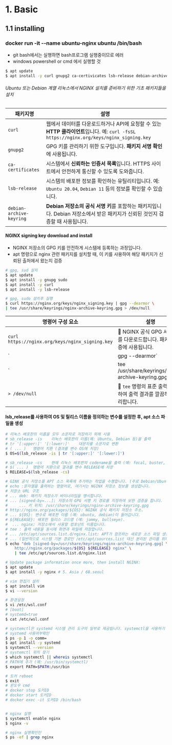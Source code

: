 # 1. Basic
## 1.1 installing
### docker run -it --name ubuntu-nginx ubuntu /bin/bash
* git bash에서는 실행하면 bash프로그램 실행중이므로 에러
* windows powershell or cmd 에서 실행할 것

```bash
$ apt update
$ apt install -y curl gnupg2 ca-certivicates lsb-release debian-archive-keyring
```
###### Ubuntu 또는 Debian 계열 리눅스에서 NGINX 설치를 준비하기 위한 기초 패키지들을 설치
| 패키지명                 | 설명 |
|--------------------------|------|
| `curl`                   | 웹에서 데이터를 다운로드하거나 API에 요청할 수 있는 **HTTP 클라이언트**입니다. 예: `curl -fsSL https://nginx.org/keys/nginx_signing.key` |
| `gnupg2`                 | GPG 키를 관리하기 위한 도구입니다. **패키지 서명 확인**에 사용됩니다. |
| `ca-certificates`        | 시스템에서 **신뢰하는 인증서 목록**입니다. HTTPS 사이트에서 안전하게 통신할 수 있도록 도와줍니다. |
| `lsb-release`            | 시스템의 배포판 정보를 확인하는 유틸리티입니다. 예: `Ubuntu 20.04`, `Debian 11` 등의 정보를 확인할 수 있습니다. |
| `debian-archive-keyring`| **Debian 저장소의 공식 서명 키**를 포함하는 패키지입니다. Debian 저장소에서 받은 패키지가 신뢰된 것인지 검증할 때 사용됩니다. |

#### NGINX signing key download and install
* NGINX 저장소의 GPG 키를 안전하게 시스템에 등록하는 과정입니다.
* apt 명령으로 nginx 관련 패키지를 설치할 때, 이 키를 사용하여 해당 패키지가 신뢰된 출처에서 왔는지 검증

```bash
# gpg, sud 설치
$ apt update
$ apt install -y gnupg sudo
$ apt install -y curl
$ apt install -y lsb-release

# gpg, sudo 설치후 실행
$ curl https://nginx.org/keys/nginx_signing.key | gpg --dearmor \
| tee /usr/share/keyrings/nginx-archive-keyring.gpg > /dev/null

```

| 명령어 구성 요소 | 설명 |
|------------------|------|
| `curl https://nginx.org/keys/nginx_signing.key` | 📡 NGINX 공식 GPG 서명 키를 다운로드합니다. 패키지 검증에 사용됩니다. |
| `| gpg --dearmor` | 🔐 ASCII 형식의 GPG 키를 바이너리 형식(GPG 형식)으로 변환합니다. APT가 인식 가능하게 만듭니다. |
| `| tee /usr/share/keyrings/nginx-archive-keyring.gpg` | 💾 변환된 키를 `/usr/share/keyrings/nginx-archive-keyring.gpg`에 저장합니다. APT에서 사용할 키링입니다. |
| `> /dev/null` | 🙈 `tee` 명령의 표준 출력을 무시하여 출력 결과를 깔끔하게 처리합니다. |

#### lsb_release를 사용하여 OS 및 릴리스 이름을 정의하는 변수를 설정한 후, apt 소스 파일을 생성

```bash
# 리눅스 배포판의 이름을 모두 소문자로 저장하기 위해 사용
# sb_release -is	리눅스 배포판의 이름(예: Ubuntu, Debian 등)을 출력
# tr '[:upper:]' '[:lower:]'	대문자를 소문자로 변환
# ( ... )	명령어 치환 (결과를 변수 OS에 저장)
$ OS=$(lsb_release -is | tr '[:upper:]' '[:lower:]')

# sb_release -cs	현재 리눅스 배포판의 codename을 출력 (예: focal, buster, bullseye 등)
# $( ... )	명령어 치환으로 결과를 변수 RELEASE에 저장
$ RELEASE=$(lsb_release -cs)

# GINX 공식 저장소를 APT 소스 목록에 추가하는 작업을 수행합니다. (주로 Debian/Ubuntu 계열에서 사용)
# echo :문자열을 출력하는 명령어로, 여기서는 NGINX 저장소 정보를 생성합니다.
# 저장소 URL 구조
# ... deb: 패키지 저장소가 바이너리임을 명시합니다.
# ... [signed-by=...]: 저장소의 GPG 서명 키 경로를 지정하여 보안 검증을 합니다.
#     ... 키 위치: /usr/share/keyrings/nginx-archive-keyring.gpg
# http://nginx.org/packages/${OS}: NGINX 공식 패키지 저장소 주소.
# ... ${OS}: 변수로 배포판 이름 (예: ubuntu, debian)이 들어갑니다.
# ${RELEASE}: 배포판 릴리스 코드명 (예: jammy, bullseye).
#  ... nginx: 저장소에서 사용할 컴포넌트 이름입니다.
# tee : 출력 내용을 동시에 화면과 파일에 저장합니다.
# ... /etc/apt/sources.list.d/nginx.list: APT가 참조하는 새로운 소스 파일 생성.
# ... (일반적으로 시스템 기본 경로인 /etc/apt/sources.list 대신 분리된 관리를 위해 사용)
$ echo "deb [signed-by=/usr/share/keyrings/nginx-archive-keyring.gpg] \
    http://nginx.org/packages/${OS} ${RELEASE} nginx" \
    | tee /etc/apt/sources.list.d/nginx.list

# Update package information once more, then install NGINX:
$ apt update
$ apt install -y nginx # 5. Asia / 68.seoul

# vim 편집기 설치
$ apt install vim
$ vi --version

# 환경설정
$ vi /etc/wsl.conf
# [boot]
# systemd=true
$ cat /etc/wsl.conf

# systemctl은 systemd 시스템 관리 도구의 일부로 제공됩니다. systemctl을 사용하기 위해서는 먼저 systemd를 설치해야 한다.
# systemd 사용여부확인
$ ps -p 1 -o comm=       
$ apt install -y systemd
$ systemctl --version
# systemctl 위치 찾기
$ which systemctl || whereis systemctl
# PATH에 추가 (예: /usr/bin/systemctl)
$ export PATH=$PATH:/usr/bin

# 도커 reboot
$ exit
# 윈도우 cmd
# docker stop 도커ID
# docker start 도커ID
# docker exec -it 도커ID /bin/bash


# nginx 실행
$ systemctl enable nginx
$ nginx -v

# nginx 실행확인인
$ ps -ef | grep nginx
```